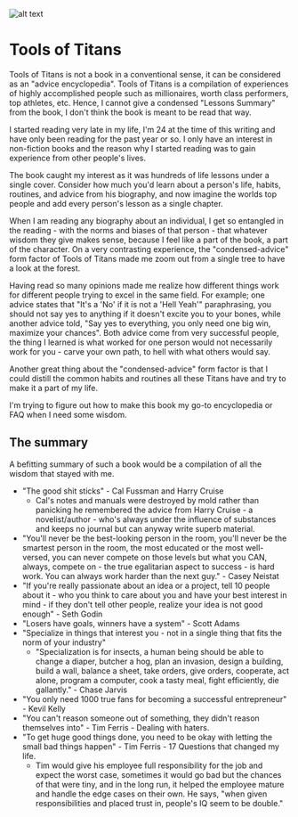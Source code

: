 ![alt text](https://images.unsplash.com/photo-1579861665895-77a64ffcac74?ixlib=rb-1.2.1&ixid=eyJhcHBfaWQiOjEyMDd9&auto=format&fit=crop&w=1920)

# Tools of Titans

Tools of Titans is not a book in a conventional sense, it can be considered as an "advice encyclopedia". Tools of Titans is a compilation of experiences of highly accomplished people such as millionaires, worth class performers, top athletes, etc. Hence, I cannot give a condensed "Lessons Summary" from the book, I don't think the book is meant to be read that way.

I started reading very late in my life, I'm 24 at the time of this writing and have only been reading for the past year or so. I only have an interest in non-fiction books and the reason why I started reading was to gain experience from other people's lives. 

The book caught my interest as it was hundreds of life lessons under a single cover. Consider how much you'd learn about a person's life, habits, routines, and advice from his biography, and now imagine the worlds top people and add every person's lesson as a single chapter.

When I am reading any biography about an individual, I get so entangled in the reading - with the norms and biases of that person - that whatever wisdom they give makes sense, because I feel like a part of the book, a part of the character. On a very contrasting experience, the "condensed-advice" form factor of Tools of Titans made me zoom out from a single tree to have a look at the forest.  

Having read so many opinions made me realize how different things work for different people trying to excel in the same field. For example; one advice states that "It's a 'No' if it is not a 'Hell Yeah'" paraphrasing, you should not say yes to anything if it doesn't excite you to your bones, while another advice told, "Say yes to everything, you only need one big win, maximize your chances". Both advice come from very successful people, the thing I learned is what worked for one person would not necessarily work for you - carve your own path, to hell with what others would say.

Another great thing about the "condensed-advice" form factor is that I could distill the common habits and routines all these Titans have and try to make it a part of my life.

I'm trying to figure out how to make this book my go-to encyclopedia or FAQ when I need some wisdom.

## The summary

A befitting summary of such a book would be a compilation of all the wisdom that stayed with me.

- "The good shit sticks" - Cal Fussman and Harry Cruise
    - Cal's notes and manuals were destroyed by mold rather than panicking he remembered the advice from Harry Cruise - a novelist/author - who's always under the influence of substances and keeps no journal but can anyway write superb material.
- "You'll never be the best-looking person in the room, you'll never be the smartest person in the room, the most educated or the most well-versed, you can never compete on those levels but what you CAN, always, compete on - the true egalitarian aspect to success - is hard work. You can always work harder than the next guy." - Casey Neistat
- "If you're really passionate about an idea or a project, tell 10 people about it - who you think to care about you and have your best interest in mind - if they don't tell other people, realize your idea is not good enough" - Seth Godin
- "Losers have goals, winners have a system" - Scott Adams
- "Specialize in things that interest you - not in a single thing that fits the norm of your industry"
    - "Specialization is for insects, a human being should be able to change a diaper, butcher a hog, plan an invasion, design a building, build a wall, balance a sheet, take orders, give orders, cooperate, act alone, program a computer, cook a tasty meal, fight efficiently, die gallantly." - Chase Jarvis
- "You only need 1000 true fans for becoming a successful entrepreneur" - Kevil Kelly
- "You can't reason someone out of something, they didn't reason themselves into" - Tim Ferris - Dealing with haters.
- "To get huge good things done, you need to be okay with letting the small bad things happen" - Tim Ferris - 17 Questions that changed my life.
    - Tim would give his employee full responsibility for the job and expect the worst case, sometimes it would go bad but the chances of that were tiny, and in the long run, it helped the employee mature and handle the edge cases on their own. He says, "when given responsibilities and placed trust in, people's IQ seem to be double."
